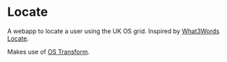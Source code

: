 # Locate
A webapp to locate a user using the UK OS grid. Inspired by [What3Words Locate](https://locate.what3words.com).

Makes use of [OS Transform](https://github.com/OrdnanceSurvey/os-transform).
